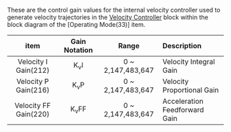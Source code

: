 These are the control gain values for the internal velocity controller used to generate velocity trajectories in the [Velocity Controller](#velocity-control-mode) block within the block diagram of the [Operating Mode(33)] item. 

|       item                |   Gain Notation   |    Range          | Description                    |
|:-------------------------:|:-----------------:|:-----------------:|:-------------------------------|
|   Velocity I Gain(212)    |  K<sub>v</sub>I   | 0 ~ 2,147,483,647 | Velocity Integral Gain         |
|   Velocity P Gain(216)    |  K<sub>v</sub>P   | 0 ~ 2,147,483,647 | Velocity Proportional Gain     |
|   Velocity FF Gain(220)   |  K<sub>v</sub>FF  | 0 ~ 2,147,483,647 | Acceleration Feedforward Gain  |
